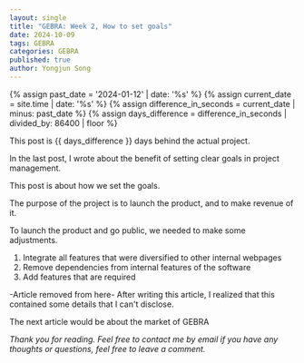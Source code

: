 ```yaml
---
layout: single
title: "GEBRA: Week 2, How to set goals"
date: 2024-10-09
tags: GEBRA
categories: GEBRA
published: true
author: Yongjun Song
---
```


{% assign past_date = '2024-01-12' | date: '%s' %}
{% assign current_date = site.time | date: '%s' %}
{% assign difference_in_seconds = current_date | minus: past_date %}
{% assign days_difference = difference_in_seconds | divided_by: 86400 | floor %}

This post is {{ days_difference }} days behind the actual project.

In the last post, I wrote about the benefit of setting clear goals in project management.

This post is about how we set the goals.

The purpose of the project is to launch the product, and to make revenue of it.

To launch the product and go public, we needed to make some adjustments.

1. Integrate all features that were diversified to other internal webpages
2. Remove dependencies from internal features of the software 
3. Add features that are required

-Article removed from here-
After writing this article, I realized that this contained some details that I can't disclose.

The next article would be about the market of GEBRA

*Thank you for reading. Feel free to contact me by email if you have any thoughts or questions, feel free to leave a comment.*  

